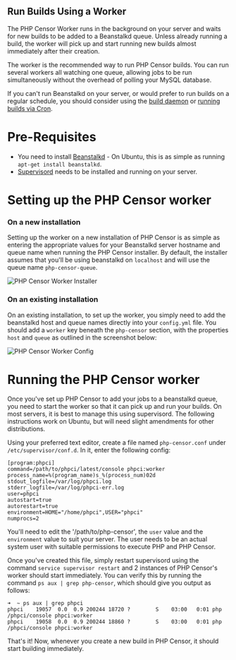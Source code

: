 Run Builds Using a Worker
-------------------------

The PHP Censor Worker runs in the background on your server and waits for new builds to be added to a Beanstalkd queue. Unless already running a build, the worker will pick up and start running new builds almost immediately after their creation.

The worker is the recommended way to run PHP Censor builds. You can run several workers all watching one queue, allowing jobs to be run simultaneously without the overhead of polling your MySQL database. 

If you can't run Beanstalkd on your server, or would prefer to run builds on a regular schedule, you should consider using the [build daemon](workers/daemon.md) or [running builds via Cron](workers/cron.md).

Pre-Requisites
==============

* You need to install [Beanstalkd](http://kr.github.io/beanstalkd/) - On Ubuntu, this is as simple as running `apt-get install beanstalkd`.
* [Supervisord](http://supervisord.org/) needs to be installed and running on your server.

Setting up the PHP Censor worker
================================

### On a new installation

Setting up the worker on a new installation of PHP Censor is as simple as entering the appropriate values for your Beanstalkd server hostname and queue name when running the PHP Censor installer. By default, the installer assumes that you'll be using beanstalkd on `localhost` and will use the queue name `php-censor-queue`.

![PHP Censor Worker Installer](https://www.phptesting.org/media/render/f48f63699a04444630352643af18b643)

### On an existing installation

On an existing installation, to set up the worker, you simply need to add the beanstalkd host and queue names directly into your `config.yml` file. You should add a `worker` key beneath the `php-censor` section, with the properties `host` and `queue` as outlined in the screenshot below:

![PHP Censor Worker Config](https://www.phptesting.org/media/render/9a88e9298670f2913f5798e68b94c9ed)

Running the PHP Censor worker
=============================

Once you've set up PHP Censor to add your jobs to a beanstalkd queue, you need to start the worker so that it can pick up and run your builds. On most servers, it is best to manage this using supervisord. The following instructions work on Ubuntu, but will need slight amendments for other distributions.

Using your preferred text editor, create a file named `php-censor.conf` under `/etc/supervisor/conf.d`. In it, enter the following config:

```
[program:phpci]
command=/path/to/phpci/latest/console phpci:worker
process_name=%(program_name)s_%(process_num)02d
stdout_logfile=/var/log/phpci.log
stderr_logfile=/var/log/phpci-err.log
user=phpci
autostart=true
autorestart=true
environment=HOME="/home/phpci",USER="phpci"
numprocs=2
```

You'll need to edit the '/path/to/php-censor', the `user` value and the `environment` value to suit your server. The user needs to be an actual system user with suitable permissions to execute PHP and PHP Censor.

Once you've created this file, simply restart supervisord using the command `service supervisor restart` and 2 instances of PHP Censor's worker should start immediately. You can verify this by running the command `ps aux | grep php-censor`, which should give you output as follows:

```
➜  ~ ps aux | grep phpci
phpci    19057  0.0  0.9 200244 18720 ?        S    03:00   0:01 php /phpci/console phpci:worker
phpci    19058  0.0  0.9 200244 18860 ?        S    03:00   0:01 php /phpci/console phpci:worker
```

That's it! Now, whenever you create a new build in PHP Censor, it should start building immediately.

